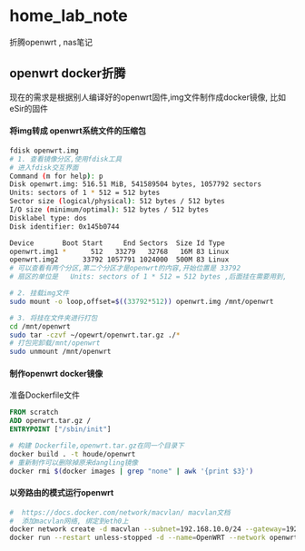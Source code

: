 # home_lab_note
折腾openwrt , nas笔记

## openwrt docker折腾
现在的需求是根据别人编译好的openwrt固件,img文件制作成docker镜像, 比如eSir的固件

#### 将img转成 openwrt系统文件的压缩包
```bash
fdisk openwrt.img
# 1. 查看镜像分区,使用fdisk工具
# 进入fdisk交互界面
Command (m for help): p
Disk openwrt.img: 516.51 MiB, 541589504 bytes, 1057792 sectors
Units: sectors of 1 * 512 = 512 bytes
Sector size (logical/physical): 512 bytes / 512 bytes
I/O size (minimum/optimal): 512 bytes / 512 bytes
Disklabel type: dos
Disk identifier: 0x145b0744

Device       Boot Start     End Sectors  Size Id Type
openwrt.img1 *      512   33279   32768   16M 83 Linux
openwrt.img2      33792 1057791 1024000  500M 83 Linux
# 可以查看有两个分区,第二个分区才是openwrt的内容,开始位置是 33792
# 扇区的单位是   Units: sectors of 1 * 512 = 512 bytes ,后面挂在需要用到,

# 2. 挂载img文件
sudo mount -o loop,offset=$((33792*512)) openwrt.img /mnt/openwrt

# 3. 将挂在文件夹进行打包
cd /mnt/openwrt
sudo tar -czvf ~/opewrt/openwrt.tar.gz ./*
# 打包完卸载/mnt/openwrt
sudo unmount /mnt/openwrt
```

#### 制作openwrt docker镜像
准备Dockerfile文件

```Dockerfile
FROM scratch
ADD openwrt.tar.gz /
ENTRYPOINT ["/sbin/init"]
```

```bash
# 构建 Dockerfile,openwrt.tar.gz在同一个目录下
docker build . -t houde/openwrt
# 重新制作可以删除掉原来dangling镜像
docker rmi $(docker images | grep "none" | awk '{print $3}')
```

#### 以旁路由的模式运行openwrt
```bash
#  https://docs.docker.com/network/macvlan/ macvlan文档
#  添加macvlan网络, 绑定到eth0上
docker network create -d macvlan --subnet=192.168.10.0/24 --gateway=192.168.10.1 -o parent=eth0 openwrtvlan
docker run --restart unless-stopped -d --name=OpenWRT --network openwrtvlan --privileged=true houde/openwrt
```
